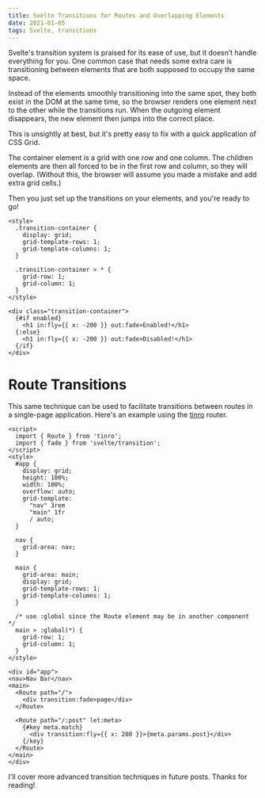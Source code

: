```yaml
---
title: Svelte Transitions for Routes and Overlapping Elements
date: 2021-01-05
tags: Svelte, transitions
---
```


Svelte's transition system is praised for its ease of use, but it doesn’t handle everything for you. One common case that needs some extra care is transitioning between elements that are both supposed to occupy the same space.

Instead of the elements smoothly transitioning into the same spot, they both exist in the DOM at the same time, so the browser renders one element next to the other while the transitions run.  When the outgoing element disappears, the new element then jumps into the correct place.

<div data-component="BadTransitionJump"></div>

This is unsightly at best, but it's pretty easy to fix with a quick application of CSS Grid.

The container element is a grid with one row and one column. The children elements are then all forced to be in the first row and column, so they will overlap. (Without this, the browser will assume you made a mistake and add extra grid cells.)

Then you just set up the transitions on your elements, and you're ready to go!

```svelte
<style>
  .transition-container {
    display: grid;
    grid-template-rows: 1;
    grid-template-columns: 1;
  }

  .transition-container > * {
    grid-row: 1;
    grid-column: 1;
  }
</style>

<div class="transition-container">
  {#if enabled}
    <h1 in:fly={{ x: -200 }} out:fade>Enabled!</h1>
  {:else}
    <h1 in:fly={{ x: -200 }} out:fade>Disabled!</h1>
  {/if}
</div>
```

<div data-component="Repl" data-prop-id="92647d0aa8d94aae84e70e374405233d" data-prop-expanded-width="false">
</div>

# Route Transitions

This same technique can be used to facilitate transitions between routes in a single-page application. Here's an example using the [tinro](https://github.com/AlexxNB/tinro) router.

```svelte
<script>
  import { Route } from 'tinro';
  import { fade } from 'svelte/transition';
</script>
<style>
  #app {
    display: grid;
    height: 100%;
    width: 100%;
    overflow: auto;
    grid-template:
      "nav" 3rem
      "main" 1fr
      / auto;
  }

  nav {
    grid-area: nav;
  }

  main {
    grid-area: main;
    display: grid;
    grid-template-rows: 1;
    grid-template-columns: 1;
  }

  /* use :global since the Route element may be in another component */
  main > :global(*) {
    grid-row: 1;
    grid-column: 1;
  }
</style>

<div id="app">
<nav>Nav Bar</nav>
<main>
  <Route path="/">
    <div transition:fade>page</div>
  </Route>

  <Route path="/:post" let:meta>
    {#key meta.match}
      <div transition:fly={{ x: 200 }}>{meta.params.post}</div>
    {/key}
  </Route>
</main>
</div>
```

<div data-component="Repl" data-prop-id="c701f43b27ce4da1a189b08a8a250255" data-prop-expanded-width="false"></div>


I'll cover more advanced transition techniques in future posts. Thanks for reading!

